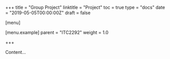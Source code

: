 +++
title = "Group Project"
linktitle = "Project"
toc = true
type = "docs"
date = "2019-05-05T00:00:00Z"
draft = false

[menu]

  [menu.example]
  parent = "ITC2292"
  weight = 1.0

+++

Content...
